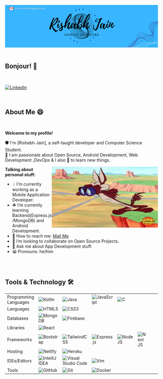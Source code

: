 <!-- personal banner -->
<img src="https://github.com/jainRishabh29/jainRishabh29/blob/main/Rishabh%20Jain%20(72%20x%2030%20in)%20(72%20x%2020%20in)%20(2).png" alt="banner"  />
<br />


<br />
<!-- greetings -->

## Bonjour! 👋

<br />

<!-- social links -->

[![LinkedIn](https://img.shields.io/badge/linkedin-%230077B5.svg?style=for-the-badge&logo=linkedin&logoColor=white)](https://www.linkedin.com/in/rishabh-jain29/)

<br />
<!-- about me -->

## About Me 😄

<br />

**Welcome to my profile!**

🛡 I'm [Rishabh Jain], a self-taught developer and Computer Science Student.  
🎯 I am passionate about Open Source, Android Development, Web Development ,DevOps & I also 🧡 to learn new things.

<img width="350px" height="200px" align="right" src="./assets/readme_gif.gif" alt="readme gif" />

**Talking about personal stuff:**

- 💡  I’m currently working as a Mobile Application Developer.
- ☘  I’m currently learning Backend(Express.js/MongoDB) and Android Development.
- 📡 How to reach me: [Mail Me](mailto:jain.rishabh4246@gmail.com)
- 🤝 I’m looking to collaborate on Open Source Projects.
- 💬 Ask me about App Development stuff.
- 😀 Pronouns: he/him

<br />
<br />

## Tools & Technology 🛠

|                       |                                                                                                                               |                                                                                                                                                   |                                                                                                                              |                                                                                                                            |                                                                                                      |     |     |     |     |     |     |     |
| --------------------- | ----------------------------------------------------------------------------------------------------------------------------- | ------------------------------------------------------------------------------------------------------------------------------------------------- | ---------------------------------------------------------------------------------------------------------------------------- | -------------------------------------------------------------------------------------------------------------------------- | ---------------------------------------------------------------------------------------------------- | --- | --- | --- | --- | --- | --- | --- |
| Programming Languages | ![Kotlin](https://img.shields.io/badge/kotlin-%237F52FF.svg?style=for-the-badge&logo=kotlin&logoColor=white)                                 | ![Java](https://img.shields.io/badge/java-%23ED8B00.svg?style=for-the-badge&logo=java&logoColor=white)                                            | ![JavaScript](https://img.shields.io/badge/javascript-%23323330.svg?style=for-the-badge&logo=javascript&logoColor=%23F7DF1E) | ![C](https://img.shields.io/badge/c-%2300599C.svg?style=for-the-badge&logo=c&logoColor=white)   |
| Languages             | ![HTML5](https://img.shields.io/badge/html5-%23E34F26.svg?style=for-the-badge&logo=html5&logoColor=white)                     | ![CSS3](https://img.shields.io/badge/css3-%231572B6.svg?style=for-the-badge&logo=css3&logoColor=white)                                            |          | 
| Databases             | ![MongoDB](https://img.shields.io/badge/MongoDB-%234ea94b.svg?style=for-the-badge&logo=mongodb&logoColor=white)               | ![Firebase](https://img.shields.io/badge/Firebase-039BE5?style=for-the-badge&logo=Firebase&logoColor=white)                                          |                |
| Libraries             | ![React](https://img.shields.io/badge/react-%2320232a.svg?style=for-the-badge&logo=react&logoColor=%2361DAFB)                 |
| Frameworks            | ![Bootstrap](https://img.shields.io/badge/bootstrap-%23563D7C.svg?style=for-the-badge&logo=bootstrap&logoColor=white)         | ![TailwindCSS](https://img.shields.io/badge/tailwindcss-%2338B2AC.svg?style=for-the-badge&logo=tailwind-css&logoColor=white)                      | ![Express.js](https://img.shields.io/badge/express.js-%23404d59.svg?style=for-the-badge&logo=express&logoColor=%2361DAFB)    | ![NodeJS](https://img.shields.io/badge/node.js-6DA55F?style=for-the-badge&logo=node.js&logoColor=white)                    | ![Next JS](https://img.shields.io/badge/Next-black?style=for-the-badge&logo=next.js&logoColor=white) |
| Hosting               | ![Netlify](https://img.shields.io/badge/netlify-%23000000.svg?style=for-the-badge&logo=netlify&logoColor=#00C7B7)             | ![Heroku](https://img.shields.io/badge/heroku-%23430098.svg?style=for-the-badge&logo=heroku&logoColor=white)                                      |
| IDEs/Editors          | ![IntelliJ IDEA](https://img.shields.io/badge/IntelliJIDEA-000000.svg?style=for-the-badge&logo=intellij-idea&logoColor=white) | ![Visual Studio Code](https://img.shields.io/badge/Visual%20Studio%20Code-0078d7.svg?style=for-the-badge&logo=visual-studio-code&logoColor=white) | ![Vim](https://img.shields.io/badge/VIM-%2311AB00.svg?style=for-the-badge&logo=vim&logoColor=white)                          |
| Tools                 | ![GitHub](https://img.shields.io/badge/github-%23121011.svg?style=for-the-badge&logo=github&logoColor=white)                  | ![Git](https://img.shields.io/badge/git-%23F05033.svg?style=for-the-badge&logo=git&logoColor=white)                                               | ![Docker](https://img.shields.io/badge/docker-%230db7ed.svg?style=for-the-badge&logo=docker&logoColor=white)                 |

<br />
<br />

